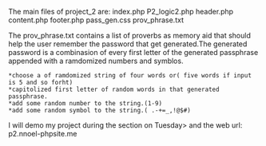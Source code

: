 The main files of project_2 are: 
index.php
P2_logic2.php
header.php
content.php
footer.php
pass_gen.css
prov_phrase.txt

The prov_phrase.txt contains a list of proverbs as memory aid that should help the user remember the password that get generated.The generated password is a combinasion of every first letter of the generated passphrase appended with a ramdomized numbers and symblos.    

	*choose a of ramdomized string of four words or( five words if input is 5 and so forht)
	*capitolized first letter of random words in that generated passphrase. 
	*add some random number to the string.(1-9)  
	*add some random symbol to the string.( .-+=_,!@$#)
	


	
I will demo my project during the section on Tuesday> and the web url: p2.nnoel-phpsite.me
	


